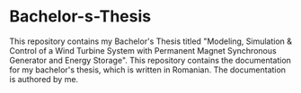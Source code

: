# Bachelor-s-Thesis
This repository contains my Bachelor's Thesis titled "Modeling, Simulation &amp; Control of a Wind Turbine System with Permanent Magnet Synchronous Generator and Energy Storage".
This repository contains the documentation for my bachelor's thesis, which is written in Romanian. The documentation is authored by me.
